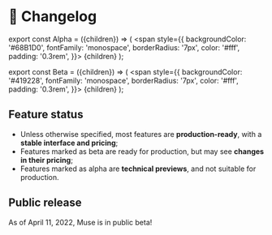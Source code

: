 ---
---

# 📝 Changelog

export const Alpha = ({children}) => (
<span
style={{
backgroundColor: '#68B1D0',
fontFamily: 'monospace',
borderRadius: '7px',
color: '#fff',
padding: '0.3rem',
}}>
{children}
</span>
);

export const Beta = ({children}) => (
<span
style={{
backgroundColor: '#419228',
fontFamily: 'monospace',
borderRadius: '7px',
color: '#fff',
padding: '0.3rem',
}}>
{children}
</span>
);

## Feature status

-   Unless otherwise specified, most features are **production-ready**, with a **stable interface and pricing**;
-   Features marked as <Beta>beta</Beta> are ready for production, but may see **changes in their pricing**;
-   Features marked as <Alpha>alpha</Alpha> are **technical previews**, and not suitable for production.

## Public release

As of April 11, 2022, Muse is in public beta!
